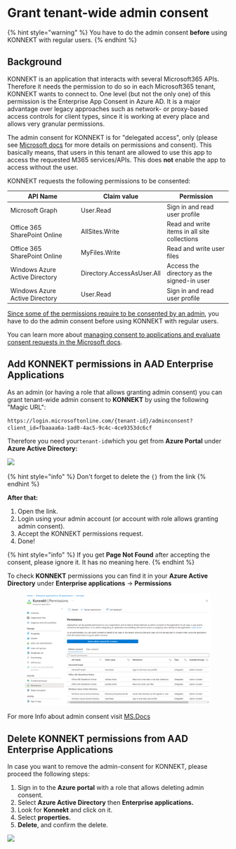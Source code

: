 # Grant tenant-wide admin consent

{% hint style="warning" %}
You have to do the admin consent **before** using KONNEKT with regular users.
{% endhint %}

## Background

KONNEKT is an application that interacts with several Microsoft365 APIs. Therefore it needs the permission to do so in each Microsoft365 tenant, KONNEKT wants to connect to. One level (but not the only one) of this permission is the Enterprise App Consent in Azure AD. It is a major advantage over legacy approaches such as network- or proxy-based access controls for client types, since it is working at every place and allows very granular permissions.

The admin consent for KONNEKT is for "delegated access", only (please see [Microsoft docs](https://learn.microsoft.com/en-us/azure/active-directory/develop/permissions-consent-overview#access-scenarios) for more details on permissions and consent). This basically means, that users in this tenant are allowed to use this app to access the requested M365 services/APIs. This does **not** enable the app to access without the user.

KONNEKT requests the following permissions to be consented:

<table><thead><tr><th width="146.5">API Name</th><th>Claim value</th><th>Permission</th></tr></thead><tbody><tr><td>Microsoft Graph</td><td>User.Read</td><td>Sign in and read user profile</td></tr><tr><td>Office 365 SharePoint Online</td><td>AllSites.Write</td><td>Read and write items in all site collections</td></tr><tr><td>Office 365 SharePoint Online</td><td>MyFiles.Write</td><td>Read and write user files</td></tr><tr><td>Windows Azure Active Directory</td><td>Directory.AccessAsUser.All</td><td>Access the directory as the signed-in user</td></tr><tr><td>Windows Azure Active Directory</td><td>User.Read</td><td>Sign in and read user profile</td></tr></tbody></table>

[Since some of the permissions require to be consented by an admin](https://learn.microsoft.com/en-us/graph/permissions-reference), you have to do the admin consent before using KONNEKT with regular users.

You can learn more about [managing consent to applications and evaluate consent requests in the Microsoft docs](https://learn.microsoft.com/en-us/azure/active-directory/manage-apps/manage-consent-requests).

## Add KONNEKT permissions in AAD Enterprise Applications

As an admin (or having a role that allows granting admin consent) you can grant tenant-wide admin consent to **KONNEKT** by using the following "Magic URL":

```
https://login.microsoftonline.com/{tenant-id}/adminconsent?client_id=fbaaaa6a-1ad0-4ac5-9c4c-4ce9353dc6cf
```

Therefore you need your`tenant-id`which you get from **Azure Portal** under **Azure Active Directory:**

![](<../../.gitbook/assets/2021-08-09 11\_36\_25-Contoso - Microsoft Azure - TestTenant - Microsoft​ Edge.png>)

{% hint style="info" %}
Don't forget to delete the `{}` from the link
{% endhint %}

**After that:**

1. Open the link.
2. Login using your admin account (or account with role allows granting admin consent).
3. Accept the KONNEKT permissions request.
4. Done!

{% hint style="info" %}
If you get **Page Not Found** after accepting the consent, please ignore it. It has no meaning here.
{% endhint %}

To check **KONNEKT** permissions you can find it in your **Azure Active Directory** under **Enterprise applications** -> **Permissions**

<figure><img src="../../.gitbook/assets/image (1) (3).png" alt=""><figcaption></figcaption></figure>

For more Info about admin consent visit [MS.Docs](https://docs.microsoft.com/en-us/azure/active-directory/manage-apps/grant-admin-consent)

## Delete KONNEKT permissions from AAD Enterprise Applications

In case you want to remove the admin-consent for KONNEKT, please proceed the following steps:

1. Sign in to the **Azure portal** with a role that allows deleting admin consent.
2. Select **Azure Active Directory** then **Enterprise applications.**
3. Look for **Konnekt** and click on it.
4. Select **properties.**
5. **Delete**, and confirm the delete.

![](<../../.gitbook/assets/2021-06-29 15\_54\_57-Konnekt - Microsoft Azure and 2 more pages - TestTenant - Microsoft​ Edge.png>)

